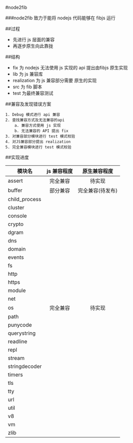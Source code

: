 #node2fib

###node2fib 致力于能将 nodejs 代码能够在 fibjs 运行		

##过程							

* 先进行 js 层面的兼容					
* 再逐步原生向此靠拢			

##结构

* fix 为 nodejs 无法使用 js 实现的 api 提出由fibjs 原生实现									
* lib 为 js 兼容库									
* realization 为 js 兼容部分需要 原生的实现								
* src 为 fib 脚本      			
* test 为最终兼容测试				


##兼容及发现错误方案

	1. Debug 模式进行 api 兼容 
	2. 查找兼容方式及无法兼容的api
		a. 兼容方式使用 js 实现
		b. 无法兼容的 API 提出 fix
	3. 对兼容部分模块进行 test 模式校验
	4. 对JS兼容部分提出 realization         
	5. 完全兼容模块进行 test 模式校验
	
##实现进度

| 模块名            | js 兼容程度        | 原生兼容程度   |
| -----------------|:-----------------:|:------------:|
| assert					 | 		完全兼容		     |	 待实现		  | 
| buffer					 |		部分兼容				 |完全兼容(待发布)|
| child_process		 |									 |						  |
| cluster					 |									 |						  |
| console					 |									 |						  |
| crypto				   |									 |						  |
| dgram					   |									 |						  |
| dns						   |									 |						  |
| domain				   |									 |						  |
| events					 |									 |						  |
| fs				       |									 |						  |
| http				     |									 |						  |
| https				     |									 |						  |
| module					 |									 |						  |
| net 						 |									 |						  |
| os				       |		完全兼容				 |	 待实现		  |
| path					   |								   |						  |
| punycode				 |									 |						  |
| querystring			 |									 |						  |
| readline				 |									 |						  |
| repl				     |									 |						  |
| stream					 |									 |						  |
| stringdecoder		 |								   |						  |
| timers				   |									 |						  |
| tls			         |									 |						  |
| tty				       |								   |						  |
| url				       |									 |						  |
| util					   |									 |						  |
| v8				       |									 |						  |
| vm					     |									 |						  |
| zlib						 |									 |						  |